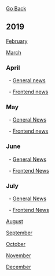 [Go Back](index.md)


## 2019


[February](feb_2019.md)

[March](mar_2019.md)

### April

&nbsp;&nbsp;-&nbsp;[General news](apr_2019.md)

&nbsp;&nbsp;-&nbsp;[Frontend news](frontend_apr.md)

### May

&nbsp;&nbsp;-&nbsp;[General News](may_2019.md)

&nbsp;&nbsp;-&nbsp;[Frontend news](frontend_may.md)

### June

&nbsp;&nbsp;-&nbsp;[General News](jun_2019.md)

&nbsp;&nbsp;-&nbsp;[Frontend News](frontend_jun.md)

### July

&nbsp;&nbsp;-&nbsp;[General News](jul_2019.md)

&nbsp;&nbsp;-&nbsp;[Frontend News](frontend_jul.md)


[August](aug_2019.md)

[September](sep_2019.md)

[October](oct_2019.md)

[November](nov2019.md)

[December](./2019/dec.md)
